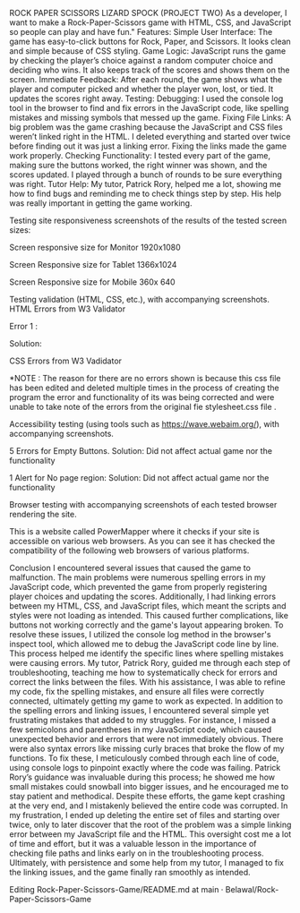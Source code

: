 ROCK PAPER SCISSORS LIZARD SPOCK (PROJECT TWO) 
As a developer, I want to make a Rock-Paper-Scissors game with HTML, CSS, and JavaScript so people can play and have fun." Features: Simple User Interface: The game has easy-to-click buttons for Rock, Paper, and Scissors. It looks clean and simple because of CSS styling. Game Logic: JavaScript runs the game by checking the player’s choice against a random computer choice and deciding who wins. It also keeps track of the scores and shows them on the screen. Immediate Feedback: After each round, the game shows what the player and computer picked and whether the player won, lost, or tied. It updates the scores right away. Testing: Debugging: I used the console log tool in the browser to find and fix errors in the JavaScript code, like spelling mistakes and missing symbols that messed up the game. Fixing File Links: A big problem was the game crashing because the JavaScript and CSS files weren’t linked right in the HTML. I deleted everything and started over twice before finding out it was just a linking error. Fixing the links made the game work properly. Checking Functionality: I tested every part of the game, making sure the buttons worked, the right winner was shown, and the scores updated. I played through a bunch of rounds to be sure everything was right. Tutor Help: My tutor, Patrick Rory, helped me a lot, showing me how to find bugs and reminding me to check things step by step. His help was really important in getting the game working.

Testing site responsiveness screenshots of the results of the tested screen sizes:

Screen responsive size for Monitor 1920x1080

Screen Responsive size for Tablet 1366x1024

Screen Responsive size for Mobile 360x 640

Testing validation (HTML, CSS, etc.), with accompanying screenshots. HTML Errors from W3 Validator

Error 1 :

Solution:

CSS Errors from W3 Vadidator

*NOTE : The reason for there are no errors shown is because this css file has been edited and deleted multiple times in the process of creating the program the error and functionality of its was being corrected and were unable to take note of the errors from the original fie stylesheet.css file .

Accessibility testing (using tools such as https://wave.webaim.org/), with accompanying screenshots.

5 Errors for Empty Buttons. Solution: Did not affect actual game nor the functionality

1 Alert for No page region: Solution: Did not affect actual game nor the functionality

Browser testing with accompanying screenshots of each tested browser rendering the site.

This is a website called PowerMapper where it checks if your site is accessible on various web browsers. As you can see it has checked the compatibility of the following web browsers of various platforms.

Conclusion I encountered several issues that caused the game to malfunction. The main problems were numerous spelling errors in my JavaScript code, which prevented the game from properly registering player choices and updating the scores. Additionally, I had linking errors between my HTML, CSS, and JavaScript files, which meant the scripts and styles were not loading as intended. This caused further complications, like buttons not working correctly and the game's layout appearing broken. To resolve these issues, I utilized the console log method in the browser's inspect tool, which allowed me to debug the JavaScript code line by line. This process helped me identify the specific lines where spelling mistakes were causing errors. My tutor, Patrick Rory, guided me through each step of troubleshooting, teaching me how to systematically check for errors and correct the links between the files. With his assistance, I was able to refine my code, fix the spelling mistakes, and ensure all files were correctly connected, ultimately getting my game to work as expected. In addition to the spelling errors and linking issues, I encountered several simple yet frustrating mistakes that added to my struggles. For instance, I missed a few semicolons and parentheses in my JavaScript code, which caused unexpected behavior and errors that were not immediately obvious. There were also syntax errors like missing curly braces that broke the flow of my functions. To fix these, I meticulously combed through each line of code, using console logs to pinpoint exactly where the code was failing. Patrick Rory’s guidance was invaluable during this process; he showed me how small mistakes could snowball into bigger issues, and he encouraged me to stay patient and methodical. Despite these efforts, the game kept crashing at the very end, and I mistakenly believed the entire code was corrupted. In my frustration, I ended up deleting the entire set of files and starting over twice, only to later discover that the root of the problem was a simple linking error between my JavaScript file and the HTML. This oversight cost me a lot of time and effort, but it was a valuable lesson in the importance of checking file paths and links early on in the troubleshooting process. Ultimately, with persistence and some help from my tutor, I managed to fix the linking issues, and the game finally ran smoothly as intended.

Editing Rock-Paper-Scissors-Game/README.md at main · Belawal/Rock-Paper-Scissors-Game 